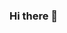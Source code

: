 ### Hi there 👋

<!--
**rushilp2311/rushilp2311** is a ✨ _special_ ✨ repository because its `README.md` (this file) appears on your GitHub profile.

<p align="center">
<img alig src="https://github-profile-trophy.vercel.app/?username=ruship2311&margin-w=8&column=6&rank=SECRET,SSS,SS,S,A,AAA,AA,B,C" alt="github trophies" />
</p>
